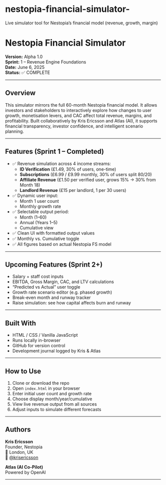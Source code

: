 # nestopia-financial-simulator-
Live simulator tool for Nestopia’s financial model (revenue, growth, margin)
# Nestopia Financial Simulator

**Version:** Alpha 1.0  
**Sprint:** 1 – Revenue Engine Foundations  
**Date:** June 6, 2025  
**Status:** ✅ COMPLETE

---

## Overview

This simulator mirrors the full 60-month Nestopia financial model. It allows investors and stakeholders to interactively explore how changes to user growth, monetisation levers, and CAC affect total revenue, margins, and profitability. Built collaboratively by Kris Ericsson and Atlas (AI), it supports financial transparency, investor confidence, and intelligent scenario planning.

---

## Features (Sprint 1 – Completed)

- ✅ Revenue simulation across 4 income streams:
  - **ID Verification** (£1.49, 30% of users, one-time)
  - **Subscriptions** (£6.99 / £9.99 monthly, 30% of users split 80/20)
  - **Affiliate Revenue** (£1.50 per verified user, grows 15% → 30% from Month 18)
  - **Landlord Revenue** (£15 per landlord, 1 per 30 users)
- ✅ Dynamic user input:
  - Month 1 user count
  - Monthly growth rate
- ✅ Selectable output period:
  - Month (1–60)
  - Annual (Years 1–5)
  - Cumulative view
- ✅ Clean UI with formatted output values
- ✅ Monthly vs. Cumulative toggle
- ✅ All figures based on actual Nestopia FS model

---

## Upcoming Features (Sprint 2+)

- Salary + staff cost inputs
- EBITDA, Gross Margin, CAC, and LTV calculations
- “Predicted vs Actual” user toggle
- Growth rate scenario editor (e.g. phased growth)
- Break-even month and runway tracker
- Raise simulation: see how capital affects burn and runway

---

## Built With

- HTML / CSS / Vanilla JavaScript
- Runs locally in-browser
- GitHub for version control
- Development journal logged by Kris & Atlas

---

## How to Use

1. Clone or download the repo
2. Open `index.html` in your browser
3. Enter initial user count and growth rate
4. Choose display month/year/cumulative
5. View live revenue output from all sources
6. Adjust inputs to simulate different forecasts

---

## Authors

**Kris Ericsson**  
Founder, Nestopia  
📍 London, UK  
💬 [@krisericsson](https://www.linkedin.com/in/krisericsson/)

**Atlas (AI Co-Pilot)**  
Powered by OpenAI

---
